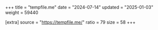 +++
title = "tempfile.me"
date = "2024-07-14"
updated = "2025-01-03"
weight = 59440

[extra]
source = "https://tempfile.me/"
ratio = 79
size = 58
+++
